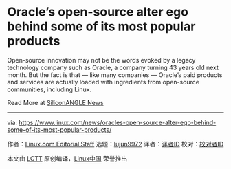 [#]: collector: (lujun9972)
[#]: translator: ( )
[#]: reviewer: ( )
[#]: publisher: ( )
[#]: url: ( )
[#]: subject: (Oracle’s open-source alter ego behind some of its most popular products)
[#]: via: (https://www.linux.com/news/oracles-open-source-alter-ego-behind-some-of-its-most-popular-products/)
[#]: author: (Linux.com Editorial Staff https://www.linux.com/author/linuxdotcom/)

Oracle’s open-source alter ego behind some of its most popular products
======

Open-source innovation may not be the words evoked by a legacy technology company such as Oracle, a company turning 43 years old next month. But the fact is that — like many companies — Oracle’s paid products and services are actually loaded with ingredients from open-source communities, including Linux.

Read More at [SiliconANGLE News][1]

--------------------------------------------------------------------------------

via: https://www.linux.com/news/oracles-open-source-alter-ego-behind-some-of-its-most-popular-products/

作者：[Linux.com Editorial Staff][a]
选题：[lujun9972][b]
译者：[译者ID](https://github.com/译者ID)
校对：[校对者ID](https://github.com/校对者ID)

本文由 [LCTT](https://github.com/LCTT/TranslateProject) 原创编译，[Linux中国](https://linux.cn/) 荣誉推出

[a]: https://www.linux.com/author/linuxdotcom/
[b]: https://github.com/lujun9972
[1]: https://siliconangle.com/2020/05/26/oracles-open-source-alter-ego-behind-some-of-its-most-popular-products-cubeconversations/

